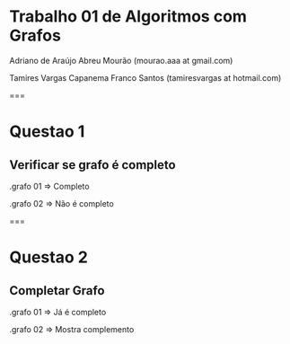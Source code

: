 
Trabalho 01 de Algoritmos com Grafos
==

Adriano de Araújo Abreu Mourão          (mourao.aaa at gmail.com)


Tamires Vargas Capanema Franco Santos   (tamiresvargas at hotmail.com)

===

Questao 1
==
Verificar se grafo é completo
--

.grafo 01 => Completo

.grafo 02 => Não é completo


===

Questao 2
==
Completar Grafo
--

.grafo 01 => Já é completo

.grafo 02 => Mostra complemento
